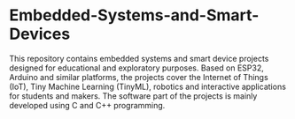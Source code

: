 # Embedded-Systems-and-Smart-Devices
This repository contains embedded systems and smart device projects designed for educational and exploratory purposes.
Based on ESP32, Arduino and similar platforms, the projects cover the Internet of Things (IoT), Tiny Machine Learning (TinyML), robotics and interactive applications for students and makers.
The software part of the projects is mainly developed using C and C++ programming.
